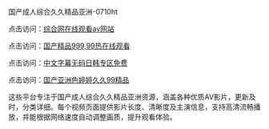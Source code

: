 国产成人综合久久精品亚洲-0710ht

点击访问：<a href="https://heiliaowt0d7p.pages.dev">综合网在线观看av网站</a>

点击访问：<a href="https://heiliaoga6s9v.pages.dev">国产精品999,99热在线观看</a>

点击访问：<a href="https://heiliaoow5kzm.pages.dev">中文字幕无码日韩专区免费</a>

点击访问：<a href="https://heiliao2dmwwy.pages.dev">国产亚洲色婷婷久久99精品</a>

这些平台专注于国产成人综合久久精品亚洲资源，涵盖各种优质AV影片，更新及时，分类详细。每个视频页面提供影片长度、清晰度及主演信息，支持高清流畅播放，并能根据网络速度自动调整画质，提升观看体验。

<span style="display:none;">[Canonical link](）</span>
